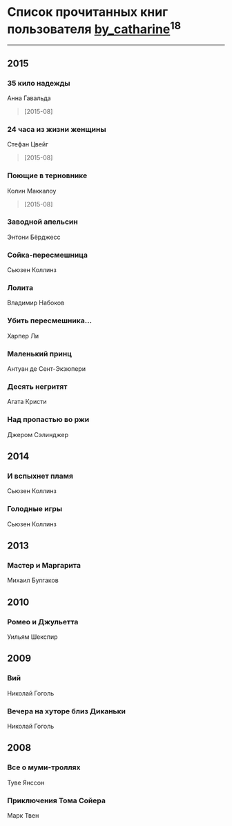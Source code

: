 # Список прочитанных книг пользователя [by_catharine](http://vk.com/id62688963)<sup>18</sup>
---

## 2015

### 35 кило надежды
Анна Гавальда
> [2015-08] 


### 24 часа из жизни женщины
Стефан Цвейг
> [2015-08] 


### Поющие в терновнике
Колин Маккалоу
> [2015-08] 


### Заводной апельсин
Энтони Бёрджесс


### Сойка-пересмешница
Cьюзен Коллинз


### Лолита
Владимир Набоков


### Убить пересмешника…
Харпер Ли


### Маленький принц
Антуан де Сент-Экзюпери


### Десять негритят
Агата Кристи


### Над пропастью во ржи
Джером Сэлинджер



## 2014

### И вспыхнет пламя
Сьюзен Коллинз


### Голодные игры
Сьюзен Коллинз



## 2013

### Мастер и Маргарита
Михаил Булгаков



## 2010

### Ромео и Джульетта
Уильям Шекспир



## 2009

### Вий
Николай Гоголь


### Вечера на хуторе близ Диканьки
Николай Гоголь



## 2008

### Все о муми-троллях
Туве Янссон


### Приключения Тома Сойера
Марк Твен



